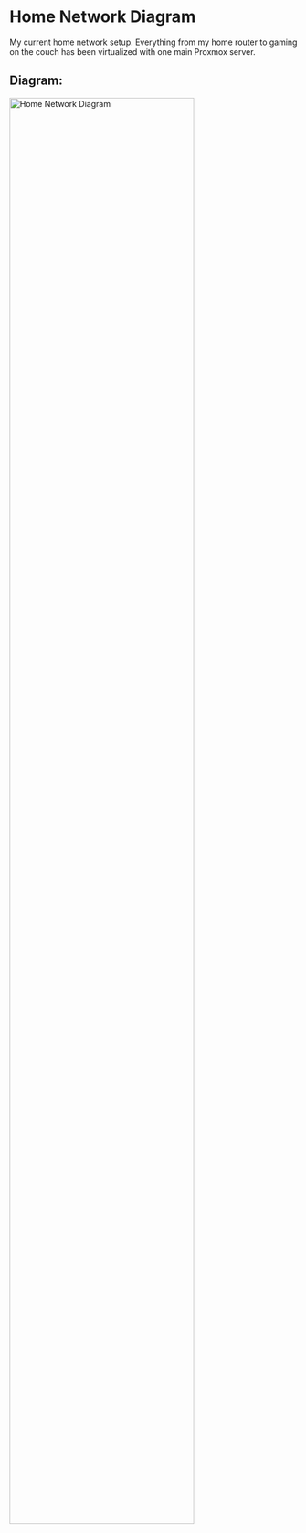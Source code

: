 # Home Network Diagram
My current home network setup. Everything from my home router to gaming on the couch has been virtualized with one main Proxmox server. 

## Diagram:
<img src="https://i.imgur.com/5GzpmOe.png" height="80%" width="80%" alt="Home Network Diagram"/>
